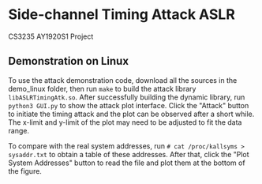 # Side-channel Timing Attack ASLR

CS3235 AY1920S1 Project

## Demonstration on Linux

To use the attack demonstration code, download all the sources in the demo_linux folder, then run `make` to build the attack library `libASLRTimingAtk.so`. After successfully building the dynamic library, run `python3 GUI.py` to show the attack plot interface. Click the "Attack" button to initiate the timing attack and the plot can be observed after a short while. The x-limit and y-limit of the plot may need to be adjusted to fit the data range.

To compare with the real system addresses, run
`# cat /proc/kallsyms > sysaddr.txt`
to obtain a table of these addresses. After that, click the "Plot System Addresses" button to read the file and plot them at the bottom of the figure.
